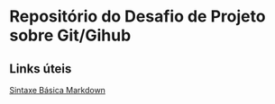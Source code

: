 # Repositório do Desafio de Projeto sobre Git/Gihub

## Links úteis
[ Sintaxe Básica Markdown ](https://www.markdownguide.org/)
